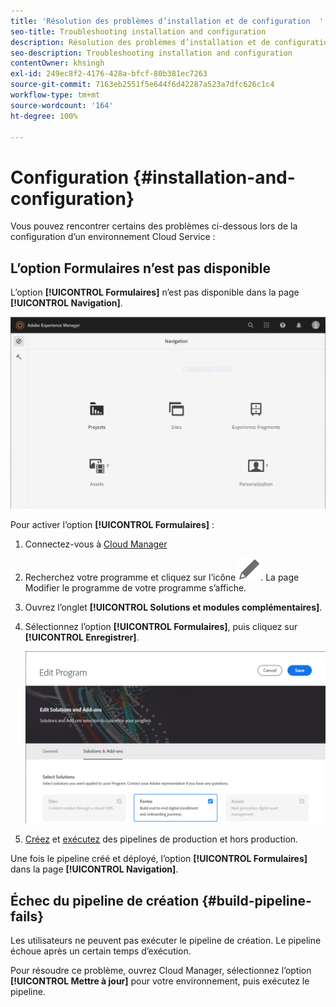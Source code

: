 ```yaml
---
title: 'Résolution des problèmes d’installation et de configuration  '
seo-title: Troubleshooting installation and configuration
description: Résolution des problèmes d’installation et de configuration
seo-description: Troubleshooting installation and configuration
contentOwner: khsingh
exl-id: 249ec8f2-4176-428a-bfcf-80b381ec7263
source-git-commit: 7163eb2551f5e644f6d42287a523a7dfc626c1c4
workflow-type: tm+mt
source-wordcount: '164'
ht-degree: 100%

---
```


# Configuration {#installation-and-configuration}

Vous pouvez rencontrer certains des problèmes ci-dessous lors de la configuration d’un environnement Cloud Service :

## L’option Formulaires n’est pas disponible

L’option **[!UICONTROL Formulaires]** n’est pas disponible dans la page **[!UICONTROL Navigation]**.

![L’option Formulaires n’est pas disponible](assets/installation-configuration-forms-option-unavailable-troubleshooting.png)

Pour activer l’option **[!UICONTROL Formulaires]** :

1. Connectez-vous à [Cloud Manager](https://experience.adobe.com/)
1. Recherchez votre programme et cliquez sur l’icône ![Formulaires n’est pas disponible](assets/Smock_Edit_18_N.svg). La page Modifier le programme de votre programme s’affiche.
1. Ouvrez l’onglet **[!UICONTROL Solutions et modules complémentaires]**.
1. Sélectionnez l’option **[!UICONTROL Formulaires]**, puis cliquez sur **[!UICONTROL Enregistrer]**.

   ![Sélectionnez l’option Formulaires](assets/installation-configuration-select-forms-option.png)
1. [Créez](https://experienceleague.adobe.com/docs/experience-manager-cloud-manager/using/how-to-use/configuring-pipeline.html?lang=fr#how-to-use) et [exécutez](https://experienceleague.adobe.com/docs/experience-manager-cloud-manager/using/how-to-use/deploying-code.html?lang=fr) des pipelines de production et hors production.

Une fois le pipeline créé et déployé, l’option **[!UICONTROL Formulaires]** dans la page **[!UICONTROL Navigation]**.

<!--  
## Environment creation fails {#environment-creation-fails}

Users are unable to create an [!DNL AEM Forms] as a Cloud Service environment. The environment creation fails after running for some time.

A missing profile can lead to environment creation failure. Check that the profile exists in Admin Console. If the profile does not exist, perform the following steps to create the profile:

1. Log in to [Admin Console](https://adminconsole.adobe.com/). Use Adobe ID of administrator provisioned to use Automated Forms Conversion Service to login. Do not any other ID or Federated ID to login.
1. Click the **[!UICONTROL Automated Forms Conversion Service]** option.
1. Click **[!UICONTROL New Profile]** in the Products tab.
1. Specify Name, Display Name, and Description for the profile. Click **[!UICONTROL Done]**. A profile is created.

If the profile exists and issues still persist, contact Adobe Support. -->

## Échec du pipeline de création {#build-pipeline-fails}

Les utilisateurs ne peuvent pas exécuter le pipeline de création. Le pipeline échoue après un certain temps d’exécution.

Pour résoudre ce problème, ouvrez Cloud Manager, sélectionnez l’option **[!UICONTROL Mettre à jour]** pour votre environnement, puis exécutez le pipeline.

